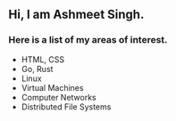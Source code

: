 ## Hi, I am Ashmeet Singh.
### Here is a list of my areas of interest.
- HTML, CSS
- Go, Rust
- Linux
- Virtual Machines
- Computer Networks
- Distributed File Systems
